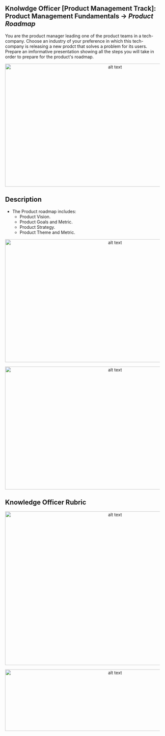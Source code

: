 ## Knolwdge Officer [Product Management Track]: Product Management Fundamentals -> _Product Roadmap_
You are the product manager leading one of the product teams in a tech-company. Choose an industry of your preference in which this tech-company is releasing a new prodct that solves a problem for its users. Prepare an imformative presentation showing all the steps you will take in order to prepare for the product's roadmap.

<p align="center">
<img src="https://github.com/yarahisham/Sanstefano_CaseStudy-ProductRoadmap/blob/master/images/Screen%20Shot%202021-04-27%20at%202.18.45%20AM.jpg" alt="alt text" width="700" height="400" >
</p>

## Description
- The Product roadmap includes:
  - Product Vision.
  - Product Goals and Metric.
  - Product Strategy.
  - Product Theme and Metric.

<p align="center">
<img src="https://github.com/yarahisham/Sanstefano_CaseStudy-ProductRoadmap/blob/master/images/Screen%20Shot%202021-04-27%20at%202.18.54%20AM.jpg" alt="alt text" width="700" height="400" >
</p>

<p align="center">
<img src="https://github.com/yarahisham/Sanstefano_CaseStudy-ProductRoadmap/blob/master/images/Screen%20Shot%202021-04-27%20at%202.19.25%20AM.jpg" alt="alt text" width="700" height="400" >
</p>

## Knowledge Officer Rubric
<p align="center">
<img src="https://github.com/yarahisham/Sanstefano_CaseStudy-ProductRoadmap/blob/master/images/Screen%20Shot%202021-04-27%20at%202.20.08%20AM.jpg" alt="alt text" width="700" height="500" >
</p>

<p align="center">
<img src="https://github.com/yarahisham/Sanstefano_CaseStudy-ProductRoadmap/blob/master/images/Screen%20Shot%202021-04-27%20at%202.20.18%20AM.jpg" alt="alt text" width="700" height="200" >
</p>
